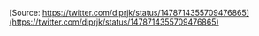 [Source: https://twitter.com/diprjk/status/1478714355709476865](https://twitter.com/diprjk/status/1478714355709476865)